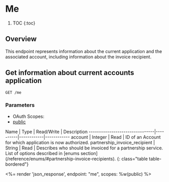 # Me

1. TOC
{:toc}

## Overview

This endpoint represents information about the current application and the associated account, including information about the invoice recipient.

## Get information about current accounts application

~~~
GET /me
~~~

### Parameters
<ul class="nav nav-pills" role="tablist">
  <li class="disabled"><a>OAuth Scopes:</a></li>
  <li class="active"><a href="#public" role="tab" data-toggle="pill">public</a></li>
</ul>
<div class="tab-content" markdown="1">
  <div class="tab-pane active" id="public" markdown="1">
Name                            | Type     | Read/Write | Description
--------------------------------|----------|------------|------------
account                         | Integer  | Read       | ID of an Account for which application is now authorized.
partnership_invoice_recipient   | String   | Read       | Describes who should be invoiced for a partnership service. List of options described in [enums section](/reference/enums/#partnership-invoice-recipients).
{: class="table table-bordered"}
  </div>
</div>

<%= render 'json_response', endpoint: "me", scopes: %w(public) %>

